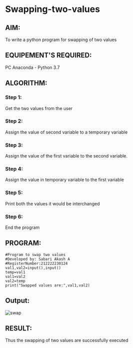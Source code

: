 # Swapping-two-values
## AIM:
To write a python program for swapping of two values
## EQUIPEMENT'S REQUIRED: 
PC
Anaconda - Python 3.7
## ALGORITHM: 
### Step 1:
Get the two values from the user
### Step 2: 
Assign the value of second variable to a temporary variable 
### Step 3: 
Assign the value of the first variable to the second variable.
### Step 4:  
Assign the value in temporary variable to the first variable
### Step 5: 
Print both the values it would be interchanged
### Step 6: 
End the program
## PROGRAM:
```
#Program to swap two values
#Developed by: Sabari Akash A
#RegisterNumber:212222230124
val1,val2=input(),input()
temp=val1
val1=val2
val2=temp
print("Swapped values are:",val1,val2)
```
## Output:
![swap](/swap/swap.png)

## RESULT:
Thus the swapping of two values are successfully executed



